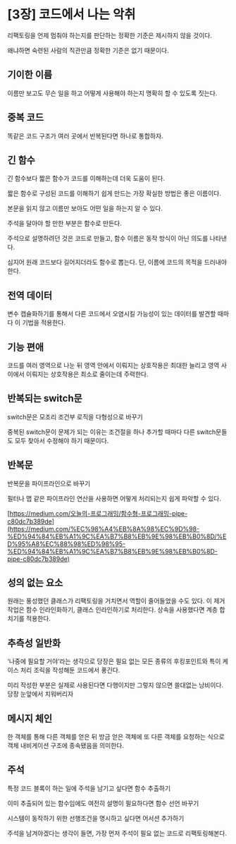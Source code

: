 # [3장] 코드에서 나는 악취

리팩토링을 언제 멈춰야 하는지를 판단하는 정확한 기준은 제시하지 않을 것이다.

왜냐하면 숙련된 사람의 직관만큼 정확한 기준은 없기 때문이다.

## 기이한 이름

이름만 보고도 무슨 일을 하고 어떻게 사용해야 하는지 명확히 할 수 있도록 짓는다.

## 중복 코드

똑같은 코드 구조가 여러 곳에서 반복된다면 하나로 통합하자.

## 긴 함수

긴 함수보다 짧은 함수가 코드를 이해하는데 더욱 도움이 된다.

짧은 함수로 구성된 코드를 이해하기 쉽게 만드는 가장 확실한 방법은 좋은 이름이다.

본문을 읽지 않고 이름만 보아도 어떤 일을 하는지 알 수 있다.

주석을 달아야 할 만한 부분은 함수로 만든다.

주석으로 설명하려던 것은 코드로 만들고, 함수 이름은 동작 방식이 아닌 의도를 나타낸다.

심지어 원래 코드보다 길어지더라도 함수로 뽑는다. 단, 이름에 코드의 목적을 드러내야 한다.

## 전역 데이터

변수 캡슐화하기를 통해서 다른 코드에서 오염시킬 가능성이 있는 데이터를 발견할 때마다 이 기법을 적용한다.

## 기능 편애

코드를 여러 영역으로 나눈 뒤 영역 안에서 이뤄지는 상호작용은 최대한 늘리고 영역 사이에서 이뤄지는 상호작용은 최소로 줄이는데 주력한다.

## 반복되는 switch문

switch문은 모조리 조건부 로직을 다형성으로 바꾸기

중복된 switch문이 문제가 되는 이유는 조건절을 하나 추가할 때마다 다른 switch문들도 모두 찾아서 수정해야 하기 때문이다.

## 반복문

반복문을 파이프라인으로 바꾸기

필터나 맵 같은 파이프라인 연산을 사용하면 어떻게 처리되는지 쉽게 파악할 수 있다.

[https://medium.com/오늘의-프로그래밍/함수형-프로그래밍-pipe-c80dc7b389de](https://medium.com/%EC%98%A4%EB%8A%98%EC%9D%98-%ED%94%84%EB%A1%9C%EA%B7%B8%EB%9E%98%EB%B0%8D/%ED%95%A8%EC%88%98%ED%98%95-%ED%94%84%EB%A1%9C%EA%B7%B8%EB%9E%98%EB%B0%8D-pipe-c80dc7b389de)

## 성의 없는 요소

원래는 풍성했던 클래스가 리팩토링을 거치면서 역할이 줄어들었을 수도 있다. 이 제거 작업은 함수 인라인화하기, 클래스 인라인하기로 처리한다. 상속을 사용했다면 계층 합치기를 적용한다.

## 추측성 일반화

‘나중에 필요할 거야’라는 생각으로 당장은 필요 없는 모든 종류의 후킹포인트와 특이 케이스 처리 조릭을 작성해둔 코드에서 풍긴다.

미리 작성한 부분은 실제로 사용된다면 다행이지만 그렇지 않으면 쓸대없는 낭비이다. 당장 눈앞에서 치워버리자

## 메시지 체인

한 객체를 통해 다른 객체를 얻은 뒤 방금 얻은 객체에 또 다른 객체를 요청하는 식으로 객체 내비게이션 구조에 종속됐음을 의미한다.

## 주석

특정 코드 블록이 하는 일에 주석을 남기고 싶다면 함수 추출하기

이미 추출되어 있는 함수임에도 여전히 설명이 필요하다면 함수 선언 바꾸기

시스템이 동작하기 위한 선행조건을 명시하고 싶다면 어서션 추가하기

주석을 남겨야겠다는 생각이 들면, 가장 먼저 주석이 필요 없는 코드로 리팩토링해본다.

